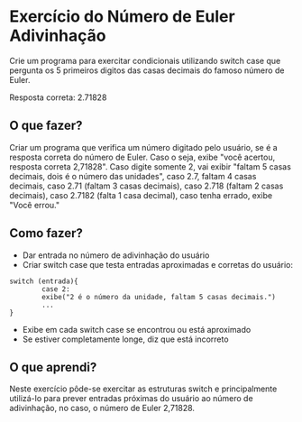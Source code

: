 # Exercício do Número de Euler Adivinhação

Crie um programa para exercitar condicionais utilizando switch case que pergunta os 5 primeiros digitos das casas decimais do famoso número de Euler. 
  
Resposta correta: 2.71828

## O que fazer?

Criar um programa que verifica um número digitado pelo usuário, se é a resposta correta do número de Euler. Caso o seja, exibe "você acertou, resposta correta 2,71828". Caso digite somente 2, vai exibir "faltam 5 casas decimais, dois é o número das unidades", caso 2.7, faltam 4 casas decimais, caso 2.71 (faltam 3 casas decimais), caso 2.718 (faltam 2 casas decimais), caso 2.7182 (falta 1 casa decimal), caso tenha errado, exibe "Você errou."
  
## Como fazer?
  
* Dar entrada no número de adivinhação do usuário 
* Criar switch case que testa entradas aproximadas e corretas do usuário:

```
switch (entrada){
        case 2:
        exibe("2 é o número da unidade, faltam 5 casas decimais.")
        ...
}
```

* Exibe em cada switch case se encontrou ou está aproximado
* Se estiver completamente longe, diz que está incorreto

## O que aprendi?

Neste exercício pôde-se exercitar as estruturas switch e principalmente utilizá-lo para prever entradas próximas do usuário ao número de adivinhação, no caso, o número de Euler 2,71828.